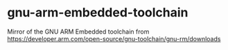 # gnu-arm-embedded-toolchain
Mirror of the GNU ARM Embedded toolchain from https://developer.arm.com/open-source/gnu-toolchain/gnu-rm/downloads
